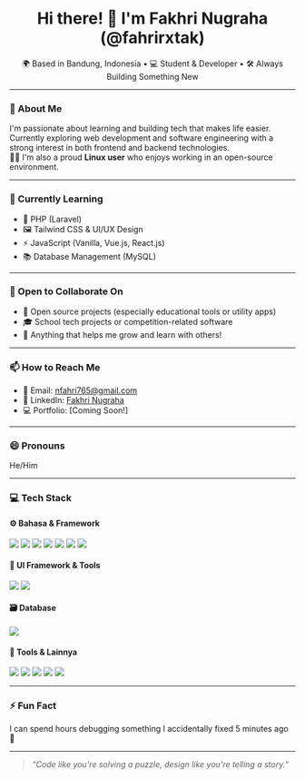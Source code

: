 <h1 align="center">Hi there! 👋 I'm Fakhri Nugraha (@fahrirxtak)</h1>

<p align="center">
  🌍 Based in Bandung, Indonesia • 💻 Student & Developer • 🛠️ Always Building Something New
</p>

---

### 👀 About Me
I'm passionate about learning and building tech that makes life easier. Currently exploring web development and software engineering with a strong interest in both frontend and backend technologies.  
🧑‍💻 I'm also a proud **Linux user** who enjoys working in an open-source environment.

---

### 🌱 Currently Learning
- 🔧 PHP (Laravel)
- 🖼️ Tailwind CSS & UI/UX Design
- ⚡ JavaScript (Vanilla, Vue.js, React.js)
- 📚 Database Management (MySQL)

---

### 🤝 Open to Collaborate On
- 🔐 Open source projects (especially educational tools or utility apps)
- 🎓 School tech projects or competition-related software
- 💼 Anything that helps me grow and learn with others!

---

### 📫 How to Reach Me
- 💌 Email: nfahri765@gmail.com  
- 🧠 LinkedIn: [Fakhri Nugraha](https://www.linkedin.com/in/fahri-nugraha-08984a28b/)  
- 💻 Portfolio: [Coming Soon!]

---

### 😄 Pronouns
He/Him

---

### 💻 Tech Stack

#### ⚙️ Bahasa & Framework
<p>
  <img src="https://img.shields.io/badge/PHP-777BB4?style=for-the-badge&logo=php&logoColor=white"/>
  <img src="https://img.shields.io/badge/Laravel-E74430?style=for-the-badge&logo=laravel&logoColor=white"/>
  <img src="https://img.shields.io/badge/JavaScript-F7DF1E?style=for-the-badge&logo=javascript&logoColor=black"/>
  <img src="https://img.shields.io/badge/Vue.js-42b883?style=for-the-badge&logo=vue.js&logoColor=white"/>
  <img src="https://img.shields.io/badge/React.js-61DAFB?style=for-the-badge&logo=react&logoColor=black"/>
  <img src="https://img.shields.io/badge/HTML5-E34F26?style=for-the-badge&logo=html5&logoColor=white"/>
  <img src="https://img.shields.io/badge/CSS3-1572B6?style=for-the-badge&logo=css3&logoColor=white"/>
</p>

#### 🎨 UI Framework & Tools
<p>
  <img src="https://img.shields.io/badge/TailwindCSS-38B2AC?style=for-the-badge&logo=tailwind-css&logoColor=white"/>
  <img src="https://img.shields.io/badge/Bootstrap-7952B3?style=for-the-badge&logo=bootstrap&logoColor=white"/>
</p>

#### 🗃️ Database
<p>
  <img src="https://img.shields.io/badge/MySQL-00758F?style=for-the-badge&logo=mysql&logoColor=white"/>
</p>

#### 🧰 Tools & Lainnya
<p>
  <img src="https://img.shields.io/badge/Linux-FCC624?style=for-the-badge&logo=linux&logoColor=black"/>
  <img src="https://img.shields.io/badge/LAMP-F0DB4F?style=for-the-badge&logo=linux&logoColor=black"/>
  <img src="https://img.shields.io/badge/VS%20Code-007ACC?style=for-the-badge&logo=visual-studio-code&logoColor=white"/>
  <img src="https://img.shields.io/badge/Git-F05032?style=for-the-badge&logo=git&logoColor=white"/>
  <img src="https://img.shields.io/badge/GitHub-181717?style=for-the-badge&logo=github&logoColor=white"/>
</p>

---

### ⚡ Fun Fact
I can spend hours debugging something I accidentally fixed 5 minutes ago 🤯

---

> *“Code like you're solving a puzzle, design like you're telling a story.”*

<!---
fahrirxtak/fahrirxtak is a ✨ special ✨ repository because its `README.md` (this file) appears on your GitHub profile.
You can click the Preview link to take a look at your changes.
--->
